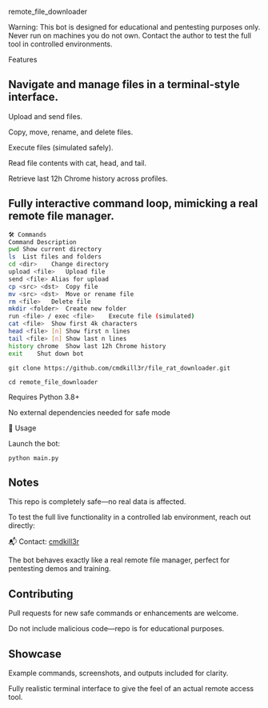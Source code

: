 remote_file_downloader

Warning: This bot is designed for educational and pentesting purposes only. Never run on machines you do not own. Contact the author to test the full tool in controlled environments.

Features

Navigate and manage files in a terminal-style interface.
--------------------------------------------------------

Upload and send files.

Copy, move, rename, and delete files.

Execute files (simulated safely).

Read file contents with cat, head, and tail.

Retrieve last 12h Chrome history across profiles.

Fully interactive command loop, mimicking a real remote file manager.
---------------------------------------------------------------------
```bash
🛠 Commands
Command	Description
pwd	Show current directory
ls	List files and folders
cd <dir>	Change directory
upload <file>	Upload file
send <file>	Alias for upload
cp <src> <dst>	Copy file
mv <src> <dst>	Move or rename file
rm <file>	Delete file
mkdir <folder>	Create new folder
run <file> / exec <file>	Execute file (simulated)
cat <file>	Show first 4k characters
head <file> [n]	Show first n lines
tail <file> [n]	Show last n lines
history chrome	Show last 12h Chrome history
exit	Shut down bot
```

```⚡ Installation
git clone https://github.com/cmdkill3r/file_rat_downloader.git
```
```
cd remote_file_downloader
```



Requires Python 3.8+

No external dependencies needed for safe mode

🎯 Usage

Launch the bot:

```
python main.py
```


Notes
-----

This repo is completely safe—no real data is affected.

To test the full live functionality in a controlled lab environment, reach out directly:

📬 Contact: [cmdkill3r](https://github.com/cmdkill3r)

The bot behaves exactly like a real remote file manager, perfect for pentesting demos and training.

Contributing
------------

Pull requests for new safe commands or enhancements are welcome.

Do not include malicious code—repo is for educational purposes.

Showcase
--------

Example commands, screenshots, and outputs included for clarity.

Fully realistic terminal interface to give the feel of an actual remote access tool.
